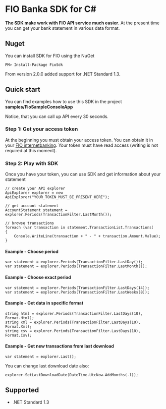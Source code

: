 # FIO Banka SDK for <span>C#</span>
**The SDK make work with FIO API service much easier**. At the present time you can get your bank statement in various data format.

## Nuget

You can install SDK for FIO using the NuGet

	PM> Install-Package FioSdk
	
From version 2.0.0 added support for .NET Standard 1.3.

## Quick start
You can find examples how to use this SDK in the project **samples/FioSampleConsoleApp**

Notice, that you can call up API every 30 seconds.

### Step 1: Get your access token
At the beginning you must obtain your access token. You can obtain it in your [FIO internetbanking](http://www.fio.cz/ib2/login). Your token must have read access (writing is not required at this moment).

### Step 2: Play with SDK
Once you have your token, you can use SDK and get information about your statement

	// create your API explorer
    ApiExplorer explorer = new ApiExplorer("YOUR_TOKEN_MUST_BE_PRESENT_HERE");

    // get account statement
    AccountStatement statement = explorer.Periods(TransactionFilter.LastMonth());

    // browse transactions
    foreach (var transaction in statement.TransactionList.Transactions)
    {
        Console.WriteLine(transaction + " - " + transaction.Amount.Value);
    }

#### Example - Choose period

	var statement = explorer.Periods(TransactionFilter.LastDay());
	var statement = explorer.Periods(TransactionFilter.LastMonth());

#### Example - Choose exact period
	var statement = explorer.Periods(TransactionFilter.LastDays(14));
	var statement = explorer.Periods(TransactionFilter.LastWeeks(8));

#### Example - Get data in specific format

    string html = explorer.Periods(TransactionFilter.LastDays(10), Format.Html);
	string xml = explorer.Periods(TransactionFilter.LastDays(10), Format.Xml);
	string csv = explorer.Periods(TransactionFilter.LastDays(10), Format.Csv);

#### Example - Get new transactions from last download
	var statement = explorer.Last();

You can change last download date also:

	explorer.SetLastDownloadDate(DateTime.UtcNow.AddMonths(-1));

## Supported

- .NET Standard 1.3
